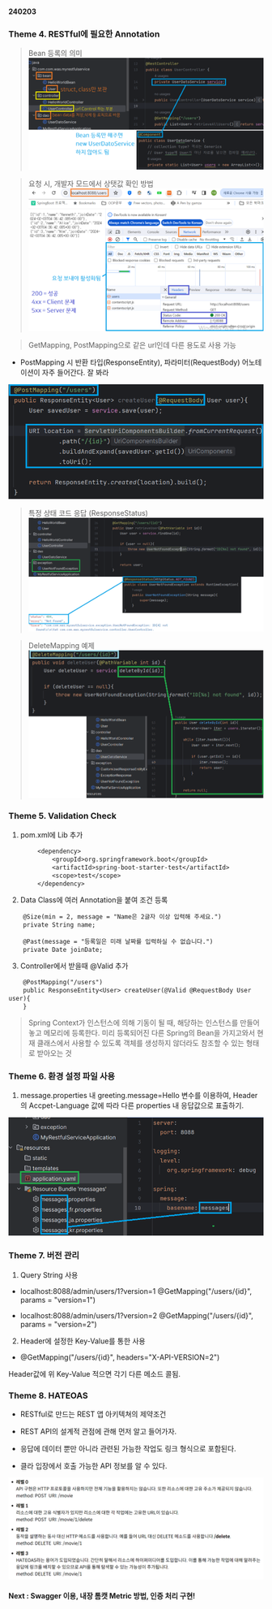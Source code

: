 #### 240203

### Theme 4. RESTful에 필요한 Annotation

> Bean 등록의 의미
![Alt Text](./img/240203_3.png)

> 요청 시, 개발자 모드에서 상탯값 확인 방법
![Alt Text](./img/240203_1.png)

> GetMapping, PostMapping으로 같은 url인데 다른 용도로 사용 가능

- PostMapping 시 반환 타입(ResponseEntity), 파라미터(RequestBody) 어노테이션이 자주 들어간다. 잘 봐라

![Alt Text](./img/240203_4.png)

> 특정 상태 코드 응답 (ResponseStatus)
![Alt Text](./img/240203_5.png)

> DeleteMapping 예제
![Alt Text](./img/240203_6.png)

### Theme 5. Validation Check

1. pom.xml에 Lib 추가

```
		<dependency>
			<groupId>org.springframework.boot</groupId>
			<artifactId>spring-boot-starter-test</artifactId>
			<scope>test</scope>
		</dependency>
```


2. Data Class에 여러 Annotation을 붙여 조건 등록

```
    @Size(min = 2, message = "Name은 2글자 이상 입력해 주세요.")
    private String name;

    @Past(message = "등록일은 미래 날짜를 입력하실 수 없습니다.")
    private Date joinDate;
```

3. Controller에서 받을때 @Valid 추가

```
    @PostMapping("/users")
    public ResponseEntity<User> createUser(@Valid @RequestBody User user){
    }
```

> Spring Context가 인스턴스에 의해 기동이 될 때, 해당하는 인스턴스를 만들어놓고 메모리에 등록한다. 미리 등록되어진 다른 Spring의 Bean을 가지고와서 현재 클래스에서 사용할 수 있도록 객체를 생성하지 않더라도 참조할 수 있는 형태로 받아오는 것

### Theme 6. 환경 설정 파일 사용

1. message.properties 내 greeting.message=Hello 변수를 이용하여, Header의 Accpet-Language 값에 따라 다른 properties 내 응답값으로 표출하기.

![Alt Text](./img/240203_7.png)

### Theme 7. 버전 관리

1. Query String 사용

 - localhost:8088/admin/users/1?version=1
 @GetMapping("/users/{id}", params = "version=1")

 - localhost:8088/admin/users/1?version=2
 @GetMapping("/users/{id}", params = "version=2")

2. Header에 설정한 Key-Value를 통한 사용

 - @GetMapping("/users/{id}", headers="X-API-VERSION=2")

 Header값에 위 Key-Value 적으면 각기 다른 메소드 콜됨.

### Theme 8. HATEOAS

 - RESTful로 만드는 REST 앱 아키텍쳐의 제약조건

 - REST API의 설계적 관점에 관해 먼저 알고 들어가자.

 - 응답에 데이터 뿐만 아니라 관련된 가능한 작업도 링크 형식으로 포함된다.
 - 클라 입장에서 호출 가능한 API 정보를 알 수 있다.

 ![Alt Text](./img/240203_8.png)


#### Next : Swagger 이용, 내장 톰캣 Metric 방법, 인증 처리 구현!



 


